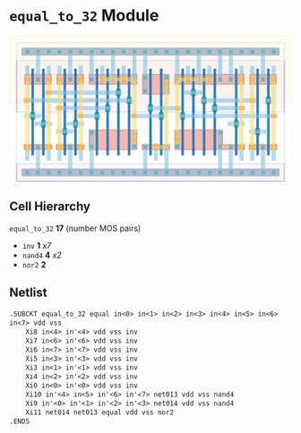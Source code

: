 # `equal_to_32` Module
![Layout](equal_to_32.png)

## Cell Hierarchy

`equal_to_32` **17** (number MOS pairs)
- `inv` **1** *x7*
- `nand4` **4** *x2*
- `nor2` **2**

## Netlist

```
.SUBCKT equal_to_32 equal in<0> in<1> in<2> in<3> in<4> in<5> in<6> in<7> vdd vss
    Xi8 in<4> in'<4> vdd vss inv
    Xi7 in<6> in'<6> vdd vss inv
    Xi6 in<7> in'<7> vdd vss inv
    Xi5 in<3> in'<3> vdd vss inv
    Xi3 in<1> in'<1> vdd vss inv
    Xi4 in<2> in'<2> vdd vss inv
    Xi0 in<0> in'<0> vdd vss inv
    Xi10 in'<4> in<5> in'<6> in'<7> net013 vdd vss nand4
    Xi9 in'<0> in'<1> in'<2> in'<3> net014 vdd vss nand4
    Xi11 net014 net013 equal vdd vss nor2
.ENDS
```
